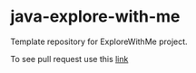 # java-explore-with-me
Template repository for ExploreWithMe project.


To see pull request use this [link](https://github.com/OlgaSergeenko/java-explore-with-me/pull/2)
